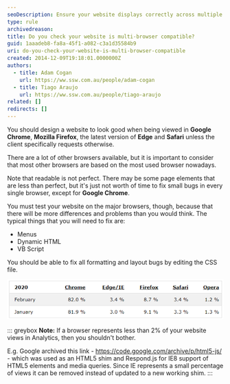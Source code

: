 ```yaml
---
seoDescription: Ensure your website displays correctly across multiple browsers, including Google Chrome, Mozilla Firefox, Microsoft Edge, and Safari. Focus on Chrome and Firefox, as they are most widely used, but also test in Edge and Safari to catch any compatibility issues.
type: rule
archivedreason:
title: Do you check your website is multi-browser compatible?
guid: 1aaadeb8-fa8a-45f1-a082-c3a1d35584b9
uri: do-you-check-your-website-is-multi-browser-compatible
created: 2014-12-09T19:18:01.0000000Z
authors:
  - title: Adam Cogan
    url: https://ww.ssw.com.au/people/adam-cogan
  - title: Tiago Araujo
    url: https://ww.ssw.com.au/people/tiago-araujo
related: []
redirects: []
---
```


You should design a website to look good when being viewed in **Google Chrome**, **Mozilla Firefox**, the latest version of **Edge** and **Safari** unless the client specifically requests otherwise.

There are a lot of other browsers available, but it is important to consider that most other browsers are based on the most used browser nowadays.

<!--endintro-->

Note that readable is not perfect. There may be some page elements that are less than perfect, but it's just not worth of time to fix small bugs in every single browser, except for **Google Chrome**.

You must test your website on the major browsers, though, because that there will be more differences and problems than you would think. The typical things that you will need to fix are:

- Menus
- Dynamic HTML
- VB Script

You should be able to fix all formatting and layout bugs by editing the CSS file.

![Figure: Browsers statistics in 2020 – Know more in W3C Browser Stats](BrowserUsageStats2020.png)

::: greybox
**Note:** If a browser represents less than 2% of your website views in Analytics, then you shouldn't bother.

E.g. Google archived this link - https://code.google.com/archive/p/html5-js/ - which was used as an HTML5 shim and Respond.js for IE8 support of HTML5 elements and media queries. Since IE represents a small percentage of views it can be removed instead of updated to a new working shim.
:::
